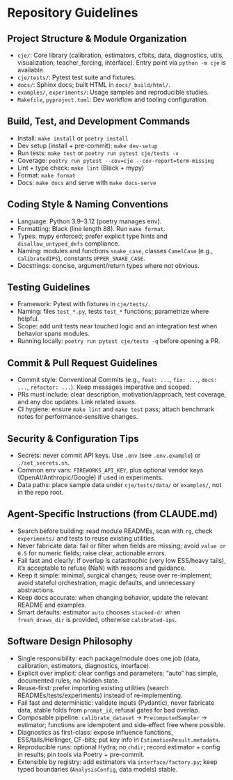 # Repository Guidelines

## Project Structure & Module Organization
- `cje/`: Core library (calibration, estimators, cfbits, data, diagnostics, utils, visualization, teacher_forcing, interface). Entry point via `python -m cje` is available.
- `cje/tests/`: Pytest test suite and fixtures.
- `docs/`: Sphinx docs; built HTML in `docs/_build/html/`.
- `examples/`, `experiments/`: Usage samples and reproducible studies.
- `Makefile`, `pyproject.toml`: Dev workflow and tooling configuration.

## Build, Test, and Development Commands
- Install: `make install` or `poetry install`
- Dev setup (install + pre-commit): `make dev-setup`
- Run tests: `make test` or `poetry run pytest cje/tests -v`
- Coverage: `poetry run pytest --cov=cje --cov-report=term-missing`
- Lint + type check: `make lint` (Black + mypy)
- Format: `make format`
- Docs: `make docs` and serve with `make docs-serve`

## Coding Style & Naming Conventions
- Language: Python 3.9–3.12 (poetry manages env).
- Formatting: Black (line length 88). Run `make format`.
- Types: mypy enforced; prefer explicit type hints and `disallow_untyped_defs` compliance.
- Naming: modules and functions `snake_case`, classes `CamelCase` (e.g., `CalibratedIPS`), constants `UPPER_SNAKE_CASE`.
- Docstrings: concise, argument/return types where not obvious.

## Testing Guidelines
- Framework: Pytest with fixtures in `cje/tests/`.
- Naming: files `test_*.py`, tests `test_*` functions; parametrize where helpful.
- Scope: add unit tests near touched logic and an integration test when behavior spans modules.
- Running locally: `poetry run pytest cje/tests -q` before opening a PR.

## Commit & Pull Request Guidelines
- Commit style: Conventional Commits (e.g., `feat: ...`, `fix: ...`, `docs: ...`, `refactor: ...`). Keep messages imperative and scoped.
- PRs must include: clear description, motivation/approach, test coverage, and any doc updates. Link related issues.
- CI hygiene: ensure `make lint` and `make test` pass; attach benchmark notes for performance‑sensitive changes.

## Security & Configuration Tips
- Secrets: never commit API keys. Use `.env` (see `.env.example`) or `./set_secrets.sh`.
- Common env vars: `FIREWORKS_API_KEY`, plus optional vendor keys (OpenAI/Anthropic/Google) if used in experiments.
- Data paths: place sample data under `cje/tests/data/` or `examples/`, not in the repo root.

## Agent-Specific Instructions (from CLAUDE.md)
- Search before building: read module READMEs, scan with `rg`, check `experiments/` and tests to reuse existing utilities.
- Never fabricate data: fail or filter when fields are missing; avoid `value or 0.5` for numeric fields; raise clear, actionable errors.
- Fail fast and clearly: if overlap is catastrophic (very low ESS/heavy tails), it’s acceptable to refuse (NaN) with reasons and guidance.
- Keep it simple: minimal, surgical changes; reuse over re-implement; avoid stateful orchestration, magic defaults, and unnecessary abstractions.
- Keep docs accurate: when changing behavior, update the relevant README and examples.
- Smart defaults: estimator `auto` chooses `stacked-dr` when `fresh_draws_dir` is provided, otherwise `calibrated-ips`.

## Software Design Philosophy
- Single responsibility: each package/module does one job (data, calibration, estimators, diagnostics, interface).
- Explicit over implicit: clear configs and parameters; “auto” has simple, documented rules; no hidden state.
- Reuse-first: prefer importing existing utilities (search READMEs/tests/experiments) instead of re‑implementing.
- Fail fast and deterministic: validate inputs (Pydantic), never fabricate data, stable folds from `prompt_id`, refusal gates for bad overlap.
- Composable pipeline: `calibrate_dataset` → `PrecomputedSampler` → estimator; functions are idempotent and side‑effect free where possible.
- Diagnostics as first-class: expose influence functions, ESS/tails/Hellinger, CF-bits; put key info in `EstimationResult.metadata`.
- Reproducible runs: optional Hydra; no `chdir`; record estimator + config in results; pin tools via Poetry + pre‑commit.
- Extensible by registry: add estimators via `interface/factory.py`; keep typed boundaries (`AnalysisConfig`, data models) stable.
